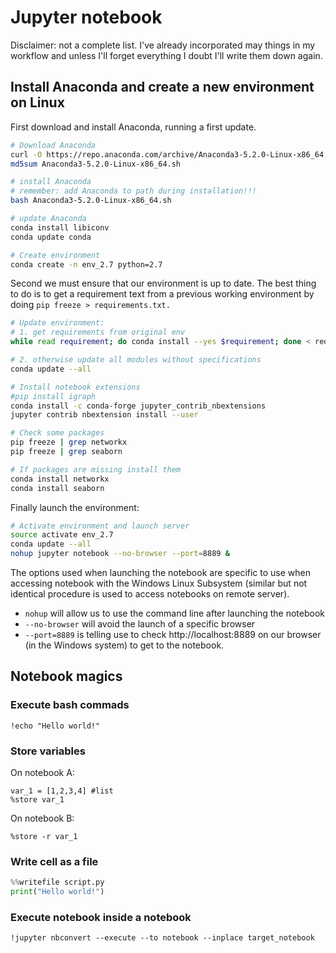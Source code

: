 # Jupyter notebook

Disclaimer: not a complete list. I've already incorporated may things in my workflow and unless I'll forget everything I doubt I'll write them down again.

## Install Anaconda and create a new environment on Linux

First download and install Anaconda, running a first update.
```bash
# Download Anaconda
curl -O https://repo.anaconda.com/archive/Anaconda3-5.2.0-Linux-x86_64.sh
md5sum Anaconda3-5.2.0-Linux-x86_64.sh

# install Anaconda
# remember: add Anaconda to path during installation!!!
bash Anaconda3-5.2.0-Linux-x86_64.sh 

# update Anaconda
conda install libiconv
conda update conda

# Create environment
conda create -n env_2.7 python=2.7
```
Second we must ensure that our environment is up to date. 
The best thing to do is to get a requirement text from a previous working environment by doing `pip freeze > requirements.txt.` 

```bash
# Update environment:
# 1. get requirements from original env 
while read requirement; do conda install --yes $requirement; done < requirements.txt

# 2. otherwise update all modules without specifications
conda update --all 

# Install notebook extensions
#pip install igraph
conda install -c conda-forge jupyter_contrib_nbextensions
jupyter contrib nbextension install --user

# Check some packages
pip freeze | grep networkx
pip freeze | grep seaborn

# If packages are missing install them
conda install networkx
conda install seaborn
```

Finally launch the environment:

```bash
# Activate environment and launch server
source activate env_2.7
conda update --all 
nohup jupyter notebook --no-browser --port=8889 &
```

The options used when launching the notebook are specific to use when accessing notebook with the Windows Linux Subsystem (similar but not identical procedure is used to access notebooks on remote server). 

- `nohup` will allow us to use the command line after launching the notebook
- `--no-browser` will avoid the launch of a specific browser
- `--port=8889` is telling use to check http://localhost:8889 on our browser (in the Windows system) to get to the notebook.

## Notebook magics
### Execute bash commads
```
!echo "Hello world!"
```

### Store variables
On notebook A:
```
var_1 = [1,2,3,4] #list
%store var_1
```
On notebook B:
```
%store -r var_1 
```

### Write cell as a file 

```python
%%writefile script.py
print("Hello world!")
```
### Execute notebook inside a notebook

```
!jupyter nbconvert --execute --to notebook --inplace target_notebook
```
